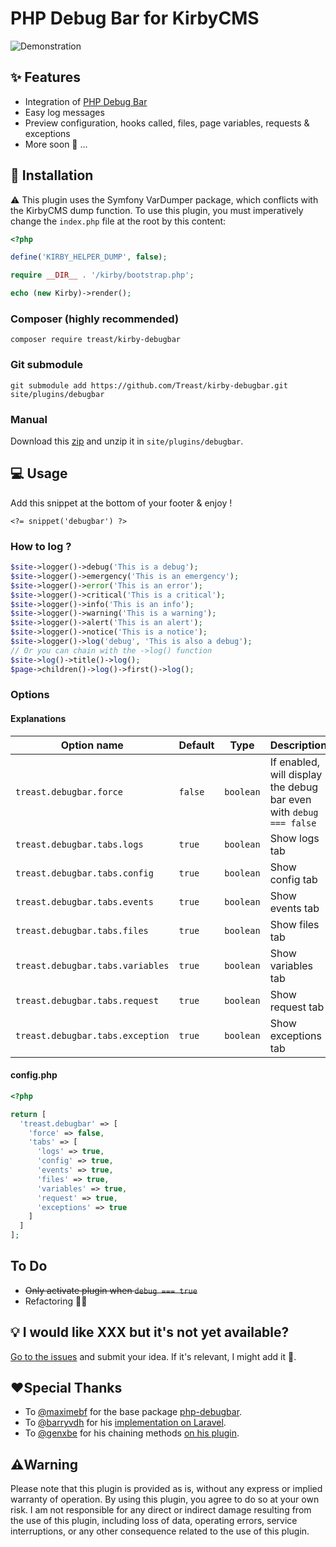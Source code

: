# PHP Debug Bar for KirbyCMS

![Demonstration](https://user-images.githubusercontent.com/3629578/235644730-5c40eed9-048f-4bbb-b72a-5d5441e50549.gif)

## ✨ Features

- Integration of [PHP Debug Bar](https://github.com/maximebf/php-debugbar)
- Easy log messages
- Preview configuration, hooks called, files, page variables, requests & exceptions
- More soon 👀 ...

## 🔌 Installation

⚠️ This plugin uses the Symfony VarDumper package, which conflicts with the KirbyCMS dump function. To use this plugin, you must imperatively change the `index.php` file at the root by this content:

```php
<?php

define('KIRBY_HELPER_DUMP', false);

require __DIR__ . '/kirby/bootstrap.php';

echo (new Kirby)->render();
```

### Composer (highly recommended)

    composer require treast/kirby-debugbar

### Git submodule

    git submodule add https://github.com/Treast/kirby-debugbar.git site/plugins/debugbar

### Manual

Download this [zip](https://github.com/Treast/kirby-debugbar/archive/refs/heads/main.zip) and unzip it in `site/plugins/debugbar`.

## 💻 Usage

Add this snippet at the bottom of your footer & enjoy !

    <?= snippet('debugbar') ?>

### How to log ?

```php
$site->logger()->debug('This is a debug');
$site->logger()->emergency('This is an emergency');
$site->logger()->error('This is an error');
$site->logger()->critical('This is a critical');
$site->logger()->info('This is an info');
$site->logger()->warning('This is a warning');
$site->logger()->alert('This is an alert');
$site->logger()->notice('This is a notice');
$site->logger()->log('debug', 'This is also a debug');
// Or you can chain with the ->log() function
$site->log()->title()->log();
$page->children()->log()->first()->log();
```

### Options

#### Explanations

| Option name                      | Default | Type      | Description                                                        |
| -------------------------------- | ------- | --------- | ------------------------------------------------------------------ |
| `treast.debugbar.force`          | `false` | `boolean` | If enabled, will display the debug bar even with `debug === false` |
| `treast.debugbar.tabs.logs`      | `true`  | `boolean` | Show logs tab                                                      |
| `treast.debugbar.tabs.config`    | `true`  | `boolean` | Show config tab                                                    |
| `treast.debugbar.tabs.events`    | `true`  | `boolean` | Show events tab                                                    |
| `treast.debugbar.tabs.files`     | `true`  | `boolean` | Show files tab                                                     |
| `treast.debugbar.tabs.variables` | `true`  | `boolean` | Show variables tab                                                 |
| `treast.debugbar.tabs.request`   | `true`  | `boolean` | Show request tab                                                   |
| `treast.debugbar.tabs.exception` | `true`  | `boolean` | Show exceptions tab                                                |

#### config.php

```php
<?php

return [
  'treast.debugbar' => [
    'force' => false,
    'tabs' => [
      'logs' => true,
      'config' => true,
      'events' => true,
      'files' => true,
      'variables' => true,
      'request' => true,
      'exceptions' => true
    ]
  ]
];
```

## To Do

- ~~Only activate plugin when `debug === true`~~
- Refactoring 😮‍💨

## 💡 I would like XXX but it's not yet available?

[Go to the issues](https://github.com/Treast/kirby-debugbar/issues) and submit your idea. If it's relevant, I might add it 🫶.

## ❤️Special Thanks

- To [@maximebf](https://www.github.com/maximebf) for the base package [php-debugbar](https://github.com/maximebf/php-debugbar).
- To [@barryvdh](https://www.github.com/barryvdh) for his [implementation on Laravel](https://github.com/barryvdh/laravel-debugbar).
- To [@genxbe](https://www.github.com/genxbe) for his chaining methods [on his plugin](https://github.com/genxbe/kirby3-ray).

## ⚠️Warning

Please note that this plugin is provided as is, without any express or implied warranty of operation. By using this plugin, you agree to do so at your own risk. I am not responsible for any direct or indirect damage resulting from the use of this plugin, including loss of data, operating errors, service interruptions, or any other consequence related to the use of this plugin.

